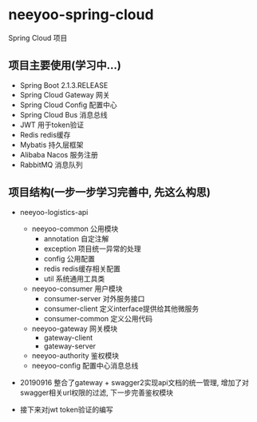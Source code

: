 # neeyoo-spring-cloud
Spring Cloud 项目

## 项目主要使用(学习中...)
- Spring Boot 2.1.3.RELEASE
- Spring Cloud Gateway 网关
- Spring Cloud Config 配置中心
- Spring Cloud Bus 消息总线
- JWT 用于token验证
- Redis redis缓存
- Mybatis 持久层框架
- Alibaba Nacos 服务注册
- RabbitMQ 消息队列

## 项目结构(一步一步学习完善中, 先这么构思)
- neeyoo-logistics-api
    - neeyoo-common 公用模块
        - annotation 自定注解
        - exception 项目统一异常的处理
        - config 公用配置
        - redis redis缓存相关配置
        - util 系统通用工具类
    - neeyoo-consumer 用户模块
    	- consumer-server 对外服务接口
    	- consumer-client 定义interface提供给其他微服务
    	- consumer-common 定义公用代码
    - neeyoo-gateway 网关模块
    	- gateway-client 
    	- gateway-server
    - neeyoo-authority 鉴权模块
    - neeyoo-config 配置中心消息总线 

- 20190916 整合了gateway + swagger2实现api文档的统一管理, 增加了对swagger相关url权限的过滤, 下一步完善鉴权模块
- 接下来对jwt token验证的编写
